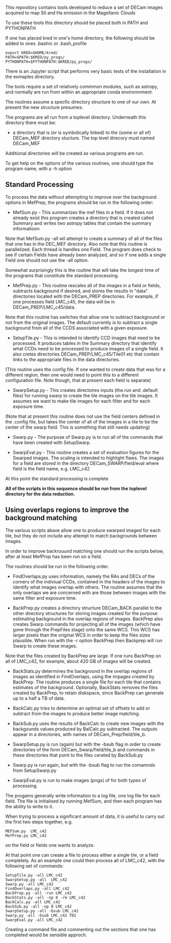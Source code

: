 This repository contains tools developed to reduce a set
of DECam images acquired to map SII and Ha emission in the 
Magellanic Clouds


To use these tools this directory should be placed both
in PATH and PYTHONPATH

If one has placed kred in one's home directory, the following
should be added to ones .bashrc or .bash\_profile

    export KRED=$HOME/kred/
    PATH=$PATH:$KRED/py_progs/
    PYTHONPATH=$PYTHONPATH:$KRED/py_progs/


There is an Jupyter script that performs very basic tests
of the installation in the exmaples directory.

The tools require a set of relatively commmon modules, such
as astropy, and normally are run from within an appropriate 
conda enviromnment.

The routines assume a specfic directory structure 
to one of our own.  At present the new structure
presumes:

The programs are all run from a toplevel directory.  Underneath
this directory there must be:

* a directory that is (or is symbolically linked) to the
(some or all of) DECam\_MEF directory stucture.  The top level
direcory must named DECam\_MEF

Additional directories will be created as various
programs are run.  

To get help on the options of the various routines, one should
type the program name, with a -h option

## Standard Processing

To process the data without attempting to improve over
the background options in MefPrep, the programs should
be run in the following order:

* MefSum.py - This summarizes the mef files in a field.
If it does not already exist this program creates a directory 
that is created called Summary and writes two astropy
tables that contain the summary informatioon


Note that MefSum.py -all wil attempt to create a summary of all of the files
that one has in the DEC\_MEF directory.   Also note that this routine is parallelized.
Each thread is handles one Field.  The program does 
check to see if certain Fields have already been analyzed, 
and so if one adds a single Field one should not use the -all option.

Somewhat surprisingly this is the routine that will take the
longest time of the programs that constitute the standard
processing.


* MefPrep.py - This routine rescales all of the images in 
a field or fields, subtracts background if desired, and
stores the results in "data" directories located with the
DECam\_PREP directories.   For example,
if one processes field LMC\_c45, the data will be in
DECam\_PREP/LMC\_c45/data.

Note that this routine has switches that allow one 
to subtract background or not from the original
images.  The default currently is to subtract a single
background from all of the CCDS associated with a given
exposure.


* SetupTile.py - This is intended to identify CCD images
that need to be processed.  It produces 
tables in the Summary directory that identify what 
CCDs need to be processed to produce images of a single 
field. It also cretes directories DECam\_PREP/LMC\_c45/Tile01 etc
that contain links to the appropriate files in the data directories.

(This routine uses the config file.  If one wanted to create 
data that was for a different region, then one would need to point 
this to a different configuration file.  Note though, that at
present each field is separate)


* SwarpSetup.py - This creates directoires inputs (the.run and .default files)
for running swarp to create the tile images on the tile images.  It assumes we
want to make tile images for each filter and for each 
exposure time.  


(Note that at present this routine does not use the field
centers defined in the .config file, but takes the center
of all of the images in a tile to be the center of the
swarp field.  This is something that still needs updating)

* Swarp.py -  The purpose of Swarp.py 
is to run all of the commands that
have been created with SetupSwarp.  

* SwarpEval.py - This routine creates a set of evaluation
figures for the Swarped images.  The scaling is intended
to highlight flaws.  The images for a field 
are stored in the directory DECam\_SWARP/field/eval
where field is the field name, e.g. LMC\_c42


At this point the standard processing is complete

**All of the scripts in this sequence should
be run from the toplevel directory for the data
reduction.**


## Using overlaps regions to improve the background matching

The various scripts abave allow one to produce swarped imaged
for each tile, but they do not include any attempt to
match backgrounds between images.


In order to improve backrouund matching one
should run the scripts below, after at least MefProp has
been run on a field.


The routines should be run in the following order.


* FindOverlaps.py uses information, namely the RAs and DECs of the corners of
the indiviual CCDs, contained in the headers of the images to
identify what images overlap with others.  The routine assumes that the
only overlaps we are concerned with are those between images with the
same filter and exposure time.  

* BackPrep.py creates a directory structure DECam\_BACK parallel to the other
directory structures for storing images created for the purpose estimating
background in the overlap regions of images.  BackPrep also creates Swarp
commands for projecting all of the images (which have gone through the PrepFiles
stage) onto the same WCS.  This WCS has larger pixels than the original WCS
in order to keep the files sizes plausible. When run with the -r option 
BackPrep then Backprep will run Swarp to create these images.

Note that the files created by BackPrep are large.  If one runs BackPrep on
all of LMC\_c42, for example, about 420 GB of images will be created. 

* BackStats.py determines the background in the overlap regions of images as
identified in FindOverlaps, using the impages created by BackPrep.  The
routine produces a single file for each tile that contains estimates of the
background. Optionally, BackStats removes the files created by BackPrep,
to retain diskspace, since BackPrep can generate up to a half a TB of
data.

* BackCalc.py tries to determine an optimal set of offsets to add or 
subtract from the images to produce better image matching.

* BackSub.py uses the results of BackCalc to create new images with 
the backgounds values produced by BalCalc.py subtracted.  The outputs
appear in a directories, with names of  DECam\_Prep/field/tile\_b.  

* SwarpSetup.py is run (again) but with the -bsub flag in order to 
create directories of the form  DECam\_Swarp/field/tile\_b and commands
in these directories that point to the files cerated by BackSub.py

* Swarp.py  is run again, but with the -bsub flag to run the comamnds
from SetupSwarp.py

* SwarpEval.py  is run to make images (pngs) of for both types of 
processing. 

The progams generally write information to a log file, one log file
for each field. The file is initialised by running MefSum, and then
each program has the ability to write to it.  

When trying to process a significant amount of data, it is useful 
to carry out the first two steps together, e.g.

````
MEFSum.py  LMC_c42
MefPrep.py LMC_c42
````

on the field or fields one wants to analyze.

At that point one can create a file to process
either a single tile, or a field completely.  As an example
one could then process all of LMC\_c42, with the following 
set of commands:

````
SetupTile.py -all LMC_c42
SwarpSetup.py -all  LMC_c42
Swarp.py -all LMC_c42
FindOverlaps.py -all LMC_c42
BackPrep.py -all -run LMC_c42
BackStats.py -all -np 8 -rm LMC_c42 
BackCalc.py -all LMC_c42
BackSub.py -all -np 8 LMC_c42
SwarpSetup.py -all -bsub LMC_c42 
Swarp.py -all -bsub LMC_c42 T02
SwarpEval.py -all LMC_c42
````

Creating a command file and commenting out the sections 
that one has completed would be sensible approch.


